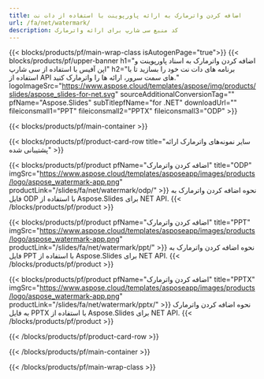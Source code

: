 ```yaml
---
title: اضافه کردن واترمارک به ارائه پاورپوینت با استفاده از دات نت
url: /fa/net/watermark/
description: کد منبع سی شارپ برای ارائه واترمارک
---
```


{{< blocks/products/pf/main-wrap-class isAutogenPage="true">}}
{{< blocks/products/pf/upper-banner h1="اضافه کردن واترمارک به اسناد پاورپوینت و اپن آفیس با استفاده از سی شارپ" h2="برنامه های دات نت خود را بسازید تا با استفاده از API های سمت سرور، ارائه ها را واترمارک کنید." logoImageSrc="https://www.aspose.cloud/templates/aspose/img/products/slides/aspose_slides-for-net.svg" sourceAdditionalConversionTag="" pfName="Aspose.Slides" subTitlepfName="for .NET" downloadUrl="" fileiconsmall1="PPT" fileiconsmall2="PPTX" fileiconsmall3="ODP" >}}

{{< blocks/products/pf/main-container >}}

{{< blocks/products/pf/product-card-row title="سایر نمونه‌های واترمارک ارائه پشتیبانی شده" >}}

{{< blocks/products/pf/product pfName="اضافه کردن واترمارک" title="ODP" imgSrc="https://www.aspose.cloud/templates/asposeapp/images/products/logo/aspose_watermark-app.png" productLink="/slides/fa/net/watermark/odp/" >}}
نحوه اضافه کردن واترمارک به فایل ODP با استفاده از Aspose.Slides برای NET API.
{{< /blocks/products/pf/product >}}

{{< blocks/products/pf/product pfName="اضافه کردن واترمارک" title="PPT" imgSrc="https://www.aspose.cloud/templates/asposeapp/images/products/logo/aspose_watermark-app.png" productLink="/slides/fa/net/watermark/ppt/" >}}
نحوه اضافه کردن واترمارک به فایل PPT با استفاده از Aspose.Slides برای NET API.
{{< /blocks/products/pf/product >}}

{{< blocks/products/pf/product pfName="اضافه کردن واترمارک" title="PPTX" imgSrc="https://www.aspose.cloud/templates/asposeapp/images/products/logo/aspose_watermark-app.png" productLink="/slides/fa/net/watermark/pptx/" >}}
نحوه اضافه کردن واترمارک به فایل PPTX با استفاده از Aspose.Slides برای NET API.
{{< /blocks/products/pf/product >}}



{{< /blocks/products/pf/product-card-row >}}

{{< /blocks/products/pf/main-container >}}
    
{{< /blocks/products/pf/main-wrap-class >}}
